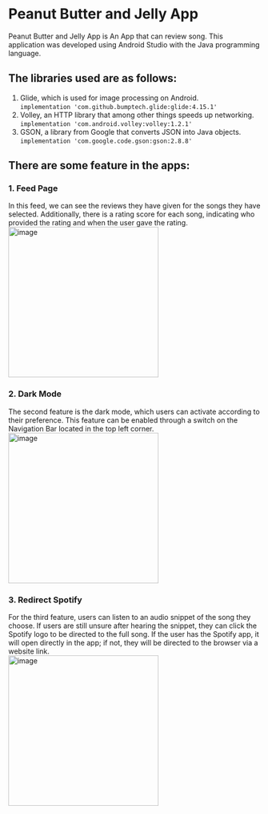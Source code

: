 # Peanut Butter and Jelly App
Peanut Butter and Jelly App is An App that can review song. This application was developed using Android Studio with the Java programming language.

## The libraries used are as follows:
1. Glide, which is used for image processing on Android. <br>
   `implementation 'com.github.bumptech.glide:glide:4.15.1'`
2. Volley, an HTTP library that among other things speeds up networking. <br>
   `implementation 'com.android.volley:volley:1.2.1'`
3. GSON, a library from Google that converts JSON into Java objects. <br>
   `implementation 'com.google.code.gson:gson:2.8.8'`



## There are some feature in the apps:
### 1. Feed Page <br>
   In this feed, we can see the reviews they have given for the songs they have selected. Additionally, there is a rating score for each song, indicating who provided the rating and when the user gave the rating.
   <br>
   <img src="https://github.com/yuliastefani/asset/blob/main/PeanutButterNJelly/Screenshot_1686803615.png" alt="image" width="300"/>
   
### 2. Dark Mode
   The second feature is the dark mode, which users can activate according to their preference. This feature can be enabled through a switch on the Navigation Bar located in the top left corner. <br>
   <img src="https://github.com/yuliastefani/asset/blob/main/PeanutButterNJelly/Darkmode.gif" alt="image" width="300"/>
   
### 3. Redirect Spotify
   For the third feature, users can listen to an audio snippet of the song they choose. If users are still unsure after hearing the snippet, they can click the Spotify logo to be directed to the full song. If the user has the Spotify app, it will open directly in the app; if not, they will be directed to the browser via a website link. <br>
  <img src="https://github.com/yuliastefani/asset/blob/main/PeanutButterNJelly/spotifyRedirect.gif" alt="image" width="300"/>
